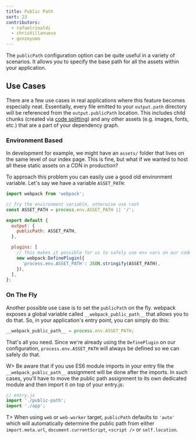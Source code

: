 ```yaml
---
title: Public Path
sort: 23
contributors:
  - rafaelrinaldi
  - chrisVillanueva
  - gonzoyumo
---
```


The `publicPath` configuration option can be quite useful in a variety of scenarios. It allows you to specify the base path for all the assets within your application.

## Use Cases

There are a few use cases in real applications where this feature becomes especially neat. Essentially, every file emitted to your `output.path` directory will be referenced from the `output.publicPath` location. This includes child chunks (created via [code splitting](/guides/code-splitting/)) and any other assets (e.g. images, fonts, etc.) that are a part of your dependency graph.

### Environment Based

In development for example, we might have an `assets/` folder that lives on the same level of our index page. This is fine, but what if we wanted to host all these static assets on a CDN in production?

To approach this problem you can easily use a good old environment variable. Let's say we have a variable `ASSET_PATH`:

```js
import webpack from 'webpack';

// Try the environment variable, otherwise use root
const ASSET_PATH = process.env.ASSET_PATH || '/';

export default {
  output: {
    publicPath: ASSET_PATH,
  },

  plugins: [
    // This makes it possible for us to safely use env vars on our code
    new webpack.DefinePlugin({
      'process.env.ASSET_PATH': JSON.stringify(ASSET_PATH),
    }),
  ],
};
```

### On The Fly

Another possible use case is to set the `publicPath` on the fly. webpack exposes a global variable called `__webpack_public_path__` that allows you to do that. So, in your application's entry point, you can simply do this:

```js
__webpack_public_path__ = process.env.ASSET_PATH;
```

That's all you need. Since we're already using the `DefinePlugin` on our
configuration, `process.env.ASSET_PATH` will always be defined so we can safely
do that.

W> Be aware that if you use ES6 module imports in your entry file the `__webpack_public_path__` assignment will be done after the imports. In such cases, you'll have to move the public path assignment to its own dedicated module and then import it on top of your entry.js:

```js
// entry.js
import './public-path';
import './app';
```

T> When using `web` or `web-worker` target, `publicPath` defaults to `'auto'` which will automatically determine the public path from either `import.meta.url`, `document.currentScript`, `<script />` or `self.location`.
